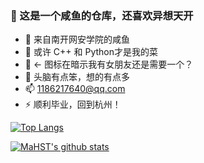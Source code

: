 ### 👋 这是一个咸鱼的仓库，还喜欢异想天开
- 🔭 来自南开网安学院的咸鱼
- 🌱 或许 C++ 和 Python才是我的菜
- 👯 <- 图标在暗示我有女朋友还是需要一个？
- 🤔 头脑有点笨，想的有点多
- 📫 1186217640@qq.com
- ⚡ 顺利毕业，回到杭州！


[![Top Langs](https://github-readme-stats.vercel.app/api/top-langs/?username=MaHST0621&hide=javascript,html&layout=compact)](https://github.com/anuraghazra/github-readme-stats)


[![MaHST's github stats](https://github-readme-stats.vercel.app/api?username=MaHST0621&hide=stars&show_icons=true&theme=calm "![MaHST's github stats")](https://github.com/anuraghazra/github-readme-stats)


<!--
**MaHST0621/MaHST0621** is a ✨ _special_ ✨ repository because its `README.md` (this file) appears on your GitHub profile.

Here are some ideas to get you started:

- 🔭 I’m currently working on ...
- 🌱 I’m currently learning ...
- 👯 I’m looking to collaborate on ...
- 🤔 I’m looking for help with ...
- 💬 Ask me about ...
- 📫 How to reach me: ...
- 😄 Pronouns: ...
- ⚡ Fun fact: ...
-->

